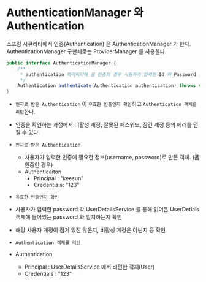# AuthenticationManager 와 Authentication

스프링 시큐리티에서 인증(Authentication) 은 AuthenticationManager 가 한다. AuthenticationManager 구현체로는 ProviderManager 를 사용한다.

```java
public interface AuthenticationManager {
    /**
     * authentication 파라미터에 폼 인증의 경우 사용자가 입력한 Id 와 Password 를 담고 있다.
     */
    Authentication authenticate(Authentication authentication) throws AuthenticationException;
}
```

- `인자로 받은 Authentication` 이 `유효한 인증인지 확인`하고 `Authentication 객체를 리턴`한다.
- 인증을 확인하는 과정에서 비활성 계정, 잘못된 패스워드, 잠긴 계정 등의 에러를 던질 수 있다.

- `인자로 받은 Authentication`
  - 사용자가 입력한 인증에 필요한 정보(username, password)로 만든 객체. (폼 인증인 경우)
  - Authenticaiton
    - Principal : "keesun"
    - Credentials: "123"
    
 - `유효한 인증인지 확인`
  - 사용자가 입력한 password 각 UserDetailsService 를 통해 읽어온 UserDetials 객체에 들어있는 password 와 일치하는지 확인
  - 해당 사용자 계정이 잠겨 있진 않은지, 비활성 계정은 아닌지 등 확인
  
 - `Authentication 객체를 리턴`
  - Authentication
    - Principal : UserDetailsService 에서 리턴한 객체(User)
    - Credentials : "123"
